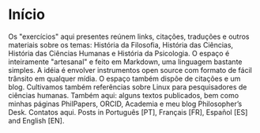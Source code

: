 # Início

Os "exercícios" aqui presentes reúnem links, citações, traduções e outros materiais sobre os temas: História da Filosofia, História das Ciências, História das Ciências Humanas e História da Psicologia.
O espaço é inteiramente "artesanal" e feito em Markdown, uma linguagem bastante simples. A idéia é envolver instrumentos open source com formato de fácil trânsito em qualquer mídia. O espaço também dispõe de citações e um blog. Cultivamos também referências sobre Linux para pesquisadores de ciências humanas.
Também aqui: alguns textos publicados, bem como minhas páginas PhilPapers, ORCID, Academia e meu blog Philosopher’s Desk. Contatos aqui.
Posts in Português [PT], Français [FR], Español [ES] and English [EN].
